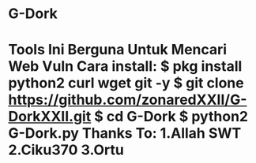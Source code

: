 # G-Dork
# Tools Ini Berguna Untuk Mencari Web Vuln  Cara install:  $ pkg install python2 curl wget git -y $ git clone https://github.com/zonaredXXII/G-DorkXXII.git $ cd G-Dork $ python2 G-Dork.py   Thanks To: 1.Allah SWT 2.Ciku370 3.Ortu
